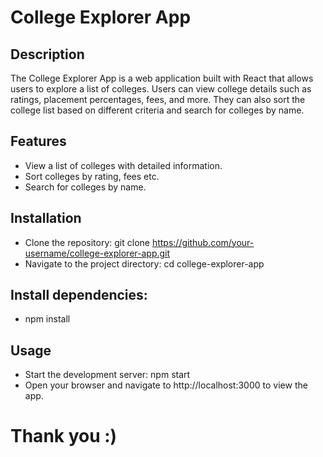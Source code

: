 # College Explorer App

## Description
The College Explorer App is a web application built with React that allows users to explore a list of colleges. Users can view college details such as ratings, placement percentages, fees, and more. They can also sort the college list based on different criteria and search for colleges by name. 

## Features
- View a list of colleges with detailed information.
- Sort colleges by rating, fees etc.
- Search for colleges by name.

## Installation
- Clone the repository:
 git clone https://github.com/your-username/college-explorer-app.git
- Navigate to the project directory:
 cd college-explorer-app

## Install dependencies:
- npm install
  
## Usage
- Start the development server:
npm start
- Open your browser and navigate to http://localhost:3000 to view the app.


# Thank you :)

